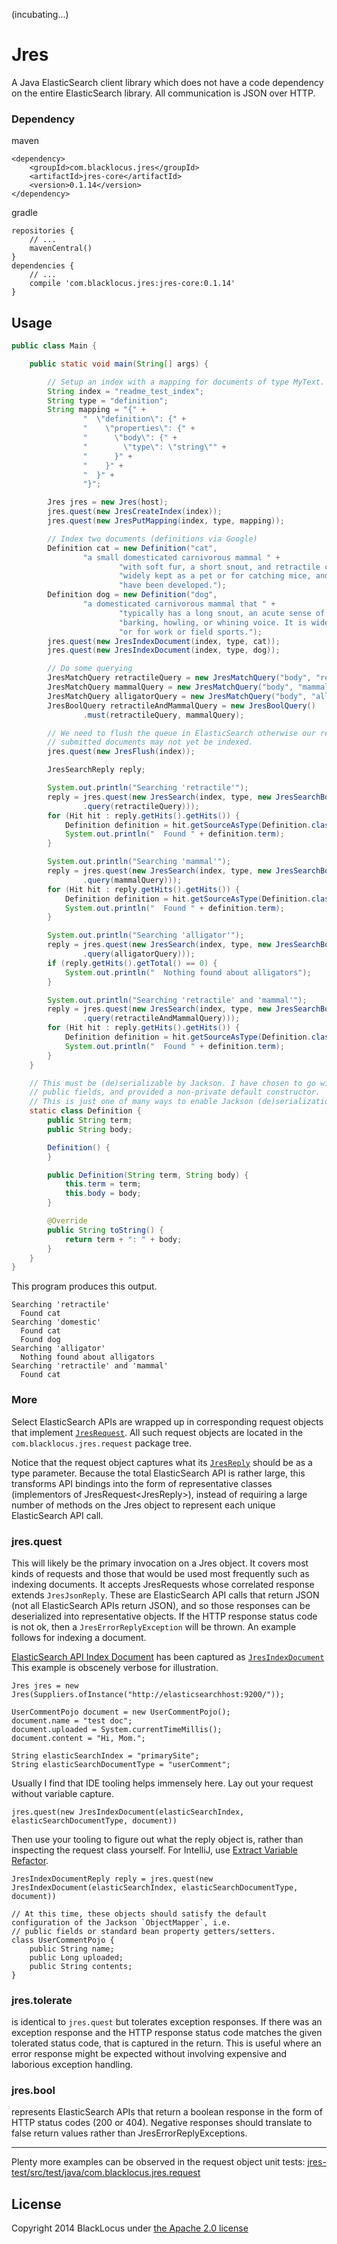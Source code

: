 (incubating...)

Jres
====
A Java ElasticSearch client library which does not have a code dependency on the entire ElasticSearch library. All
communication is JSON over HTTP.


### Dependency ###

maven

    <dependency>
        <groupId>com.blacklocus.jres</groupId>
        <artifactId>jres-core</artifactId>
        <version>0.1.14</version>
    </dependency>
            
gradle

    repositories {
        // ...
        mavenCentral()
    }
    dependencies {
        // ...
        compile 'com.blacklocus.jres:jres-core:0.1.14'
    }


## Usage ##

```java
public class Main {

    public static void main(String[] args) {

        // Setup an index with a mapping for documents of type MyText.
        String index = "readme_test_index";
        String type = "definition";
        String mapping = "{" +
                "  \"definition\": {" +
                "    \"properties\": {" +
                "      \"body\": {" +
                "        \"type\": \"string\"" +
                "      }" +
                "    }" +
                "  }" +
                "}";

        Jres jres = new Jres(host);
        jres.quest(new JresCreateIndex(index));
        jres.quest(new JresPutMapping(index, type, mapping));

        // Index two documents (definitions via Google)
        Definition cat = new Definition("cat",
                "a small domesticated carnivorous mammal " +
                        "with soft fur, a short snout, and retractile claws. It is " +
                        "widely kept as a pet or for catching mice, and many breeds " +
                        "have been developed.");
        Definition dog = new Definition("dog",
                "a domesticated carnivorous mammal that " +
                        "typically has a long snout, an acute sense of smell, and a " +
                        "barking, howling, or whining voice. It is widely kept as a pet " +
                        "or for work or field sports.");
        jres.quest(new JresIndexDocument(index, type, cat));
        jres.quest(new JresIndexDocument(index, type, dog));

        // Do some querying
        JresMatchQuery retractileQuery = new JresMatchQuery("body", "retractile");
        JresMatchQuery mammalQuery = new JresMatchQuery("body", "mammal");
        JresMatchQuery alligatorQuery = new JresMatchQuery("body", "alligator");
        JresBoolQuery retractileAndMammalQuery = new JresBoolQuery()
                .must(retractileQuery, mammalQuery);

        // We need to flush the queue in ElasticSearch otherwise our recently
        // submitted documents may not yet be indexed.
        jres.quest(new JresFlush(index));

        JresSearchReply reply;

        System.out.println("Searching 'retractile'");
        reply = jres.quest(new JresSearch(index, type, new JresSearchBody()
                .query(retractileQuery)));
        for (Hit hit : reply.getHits().getHits()) {
            Definition definition = hit.getSourceAsType(Definition.class);
            System.out.println("  Found " + definition.term);
        }

        System.out.println("Searching 'mammal'");
        reply = jres.quest(new JresSearch(index, type, new JresSearchBody()
                .query(mammalQuery)));
        for (Hit hit : reply.getHits().getHits()) {
            Definition definition = hit.getSourceAsType(Definition.class);
            System.out.println("  Found " + definition.term);
        }

        System.out.println("Searching 'alligator'");
        reply = jres.quest(new JresSearch(index, type, new JresSearchBody()
                .query(alligatorQuery)));
        if (reply.getHits().getTotal() == 0) {
            System.out.println("  Nothing found about alligators");
        }

        System.out.println("Searching 'retractile' and 'mammal'");
        reply = jres.quest(new JresSearch(index, type, new JresSearchBody()
                .query(retractileAndMammalQuery)));
        for (Hit hit : reply.getHits().getHits()) {
            Definition definition = hit.getSourceAsType(Definition.class);
            System.out.println("  Found " + definition.term);
        }
    }

    // This must be (de)serializable by Jackson. I have chosen to go with
    // public fields, and provided a non-private default constructor.
    // This is just one of many ways to enable Jackson (de)serialization.
    static class Definition {
        public String term;
        public String body;

        Definition() {
        }

        public Definition(String term, String body) {
            this.term = term;
            this.body = body;
        }

        @Override
        public String toString() {
            return term + ": " + body;
        }
    }
}
```

This program produces this output.

```
Searching 'retractile'
  Found cat
Searching 'domestic'
  Found cat
  Found dog
Searching 'alligator'
  Nothing found about alligators
Searching 'retractile' and 'mammal'
  Found cat
```


### More ###

Select ElasticSearch APIs are wrapped up in corresponding request objects that implement
[`JresRequest`](https://github.com/blacklocus/jres/tree/master/jres/src/main/java/com/blacklocus/jres/request/JresRequest.java).
All such request objects are located in the `com.blacklocus.jres.request` package tree.

Notice that the request object captures what its
[`JresReply`](https://github.com/blacklocus/jres/tree/master/jres/src/main/java/com/blacklocus/jres/response/JresReply.java)
should be as a type parameter. Because the total ElasticSearch API is rather large, this transforms API bindings into
the form of representative classes (implementors of JresRequest&lt;JresReply&gt;), instead of requiring a large number
of methods on the Jres object to represent each unique ElasticSearch API call.


### jres.quest ###

This will likely be the primary invocation on a Jres object. It covers most kinds of requests and those that would be
used most frequently such as indexing documents. It accepts JresRequests whose correlated response extends `JresJsonReply`.
These are ElasticSearch API calls that return JSON (not all ElasticSearch APIs return JSON), and so those responses
can be deserialized into representative objects. If the HTTP response status code is not ok, then a
`JresErrorReplyException` will be thrown. An example follows for indexing a document.

[ElasticSearch API Index Document](http://www.elasticsearch.org/guide/en/elasticsearch/reference/current/docs-index_.html)
has been captured as
[`JresIndexDocument`](https://github.com/blacklocus/jres/tree/master/jres/src/main/java/com/blacklocus/jres/request/JresRequest.java)
This example is obscenely verbose for illustration.

    Jres jres = new Jres(Suppliers.ofInstance("http://elasticsearchhost:9200/"));

    UserCommentPojo document = new UserCommentPojo();
    document.name = "test doc";
    document.uploaded = System.currentTimeMillis();
    document.content = "Hi, Mom.";

    String elasticSearchIndex = "primarySite";
    String elasticSearchDocumentType = "userComment";

Usually I find that IDE tooling helps immensely here. Lay out your request without variable capture.

    jres.quest(new JresIndexDocument(elasticSearchIndex, elasticSearchDocumentType, document))

Then use your tooling to figure out what the reply object is, rather than inspecting the request class yourself.
For IntelliJ, use [Extract Variable Refactor](http://www.jetbrains.com/idea/webhelp/extract-variable.html).

    JresIndexDocumentReply reply = jres.quest(new JresIndexDocument(elasticSearchIndex, elasticSearchDocumentType, document))

    // At this time, these objects should satisfy the default configuration of the Jackson `ObjectMapper`, i.e.
    // public fields or standard bean property getters/setters.
    class UserCommentPojo {
        public String name;
        public Long uploaded;
        public String contents;
    }


### jres.tolerate ###

is identical to `jres.quest` but tolerates exception responses. If there was an exception response and the HTTP response
status code matches the given tolerated status code, that is captured in the return. This is useful where an error
response might be expected without involving expensive and laborious exception handling.


### jres.bool ###

represents ElasticSearch APIs that return a boolean response in the form of HTTP status codes (200 or 404). Negative
responses should translate to false return values rather than JresErrorReplyExceptions.


----

Plenty more examples can be observed in the request object unit tests:
[jres-test/src/test/java/com.blacklocus.jres.request](https://github.com/blacklocus/jres/tree/master/jres-test/src/test/java/com/blacklocus/jres/request)



## License ##

Copyright 2014 BlackLocus under [the Apache 2.0 license](LICENSE)
